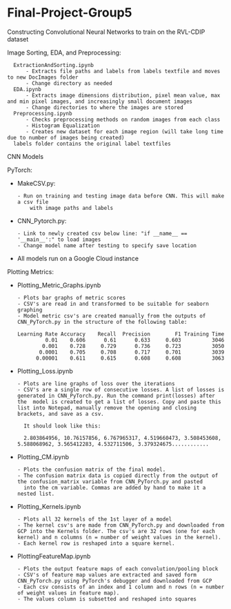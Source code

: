 # Final-Project-Group5
Constructing Convolutional Neural Networks to train on the RVL-CDIP dataset

Image Sorting, EDA, and Preprocessing:
      
      ExtractionAndSorting.ipynb
          - Extracts file paths and labels from labels textfile and moves to new DocImages folder
          - Change directory as needed
      EDA.ipynb
          - Extracts image dimensions distribution, pixel mean value, max and min pixel images, and increasingly small document images
          - Change directories to where the images are stored
      Preprocessing.ipynb
          - Checks preprocessing methods on random images from each class
          - Histogram Equalization
          - Creates new dataset for each image region (will take long time due to number of images being created)
      labels folder contains the original label textfiles


CNN Models

PyTorch:
- MakeCSV.py: 

      - Run on training and testing image data before CNN. This will make a csv file
	      with image paths and labels
- CNN_Pytorch.py: 

      - Link to newly created csv below line: "if __name__ == '__main__':" to load images
      - Change model name after testing to specify save location
- All models run on a Google Cloud instance


Plotting Metrics:

- Plotting_Metric_Graphs.ipynb

      - Plots bar graphs of metric scores
      - CSV's are read in and transformed to be suitable for seaborn graphing
      - Model metric csv's are created manually from the outputs of CNN_PyTorch.py in the structure of the following table:
      
      Learning Rate	Accuracy	Recall	Precision	     F1	Training Time
               0.01	   0.606	  0.61	    0.633	  0.603	         3046
              0.001	   0.728	 0.729	    0.736	  0.723	         3050
             0.0001	   0.705	 0.708	    0.717	  0.701	         3039
            0.00001	   0.611	 0.615	    0.608	  0.608          3063

- Plotting_Loss.ipynb

      - Plots are line graphs of loss over the iterations
      - CSV's are a single row of consecutive losses. A list of losses is generated in CNN_PyTorch.py. Run the command print(losses) after the  model is created to get a list of losses. Copy and paste this list into Notepad, manually remove the opening and closing brackets, and save as a csv.
        
        It should look like this:
        
        2.803864956, 10.76157856, 6.767965317, 4.519660473, 3.508453608, 5.588068962, 3.565412283, 4.532711506, 3.379324675............	
        
- Plotting_CM.ipynb

      - Plots the confusion matrix of the final model.
      - The confusion matrix data is copied directly from the output of the confusion_matrix variable from CNN_PyTorch.py and pasted
        into the cm variable. Commas are added by hand to make it a nested list.
        
- Plotting_Kernels.ipynb

      - Plots all 32 kernels of the 1st layer of a model
      - The kernel csv's are made from CNN_PyTorch.py and downloaded from GCP into the Kernels folder. The csv's are 32 rows (one for each kernel) and n columns (n = number of weight values in the kernel).
      - Each kernel row is reshaped into a square kernel.
      
- PlottingFeatureMap.ipynb

      - Plots the output feature maps of each convolution/pooling block
      - CSV's of feature map values are extracted and saved form CNN_PyTorch.py using PyTorch's debugger and downloaded from GCP
      - Each csv consists of an index and 1 column and n rows (n = number of weight values in feature map). 
      - The values column is subsetted and reshaped into squares 

